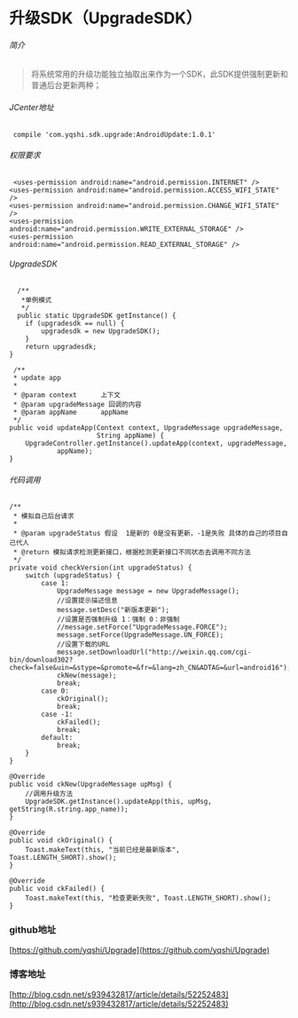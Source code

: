 # 升级SDK（UpgradeSDK）
###### 简介
> 将系统常用的升级功能独立抽取出来作为一个SDK，此SDK提供强制更新和普通后台更新两种；
###### JCenter地址
     compile 'com.yqshi.sdk.upgrade:AndroidUpdate:1.0.1'

###### 权限要求
     <uses-permission android:name="android.permission.INTERNET" />
    <uses-permission android:name="android.permission.ACCESS_WIFI_STATE" />
    <uses-permission android:name="android.permission.CHANGE_WIFI_STATE" />
    <uses-permission android:name="android.permission.WRITE_EXTERNAL_STORAGE" />
    <uses-permission android:name="android.permission.READ_EXTERNAL_STORAGE" />

###### UpgradeSDK
      /**
       *单例模式
       */
      public static UpgradeSDK getInstance() {
        if (upgradesdk == null) {
            upgradesdk = new UpgradeSDK();
        }
        return upgradesdk;
    }

     /**
     * update app
     *
     * @param context      上下文
     * @param upgradeMessage 回调的内容
     * @param appName      appName
     */
    public void updateApp(Context context, UpgradeMessage upgradeMessage,
                          String appName) {
        UpgradeController.getInstance().updateApp(context, upgradeMessage,
                appName);
    }
###### 代码调用
    /**
     * 模拟自己后台请求
     *
     * @param upgradeStatus 假设  1是新的 0是没有更新，-1是失败 具体的自己的项目自己代人
     * @return 模拟请求检测更新接口，根据检测更新接口不同状态去调用不同方法
     */
    private void checkVersion(int upgradeStatus) {
        switch (upgradeStatus) {
            case 1:
                UpgradeMessage message = new UpgradeMessage();
                //设置提示描述信息
                message.setDesc("新版本更新");
                //设置是否强制升级 1：强制 0：非强制
                //message.setForce("UpgradeMessage.FORCE");
                message.setForce(UpgradeMessage.UN_FORCE);
                //设置下载的URL
                message.setDownloadUrl("http://weixin.qq.com/cgi-bin/download302?check=false&uin=&stype=&promote=&fr=&lang=zh_CN&ADTAG=&url=android16");
                ckNew(message);
                break;
            case 0:
                ckOriginal();
                break;
            case -1:
                ckFailed();
                break;
            default:
                break;
        }
    }

    @Override
    public void ckNew(UpgradeMessage upMsg) {
        //调用升级方法
        UpgradeSDK.getInstance().updateApp(this, upMsg, getString(R.string.app_name));
    }

    @Override
    public void ckOriginal() {
        Toast.makeText(this, "当前已经是最新版本", Toast.LENGTH_SHORT).show();
    }

    @Override
    public void ckFailed() {
        Toast.makeText(this, "检查更新失败", Toast.LENGTH_SHORT).show();
    }

### github地址
[https://github.com/yqshi/Upgrade](https://github.com/yqshi/Upgrade)
### 博客地址
[http://blog.csdn.net/s939432817/article/details/52252483](http://blog.csdn.net/s939432817/article/details/52252483)
